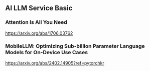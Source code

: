 
## AI LLM Service Basic

### Attention Is All You Need
https://arxiv.org/abs/1706.03762


### MobileLLM: Optimizing Sub-billion Parameter Language Models for On-Device Use Cases
https://arxiv.org/abs/2402.14905?ref=pytorchkr
